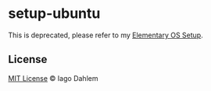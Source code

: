 # setup-ubuntu

This is deprecated, please refer to my [Elementary OS Setup](https://github.com/iagodahlem/setup-elementary).

## License

[MIT License](http://iagodahlem.mit-license.org/) © Iago Dahlem
